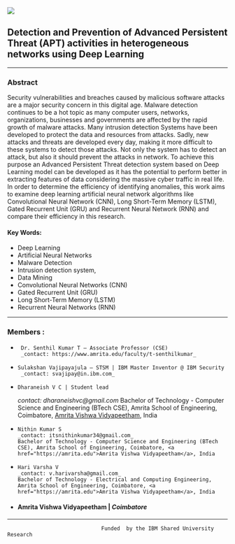 <img src="https://wantbranding.com/wp-content/uploads/2020/06/IBM-Banner-copy.jpg" >

## Detection and Prevention of Advanced Persistent Threat (APT) activities in heterogeneous networks using Deep Learning

--------------------------------

### Abstract
Security vulnerabilities and breaches caused by malicious software attacks are a major security concern in this digital age. Malware detection continues to be a hot topic as many computer users, networks, organizations, businesses and governments are affected by the rapid growth of malware attacks. Many intrusion detection Systems have been developed to protect the data and resources from attacks. Sadly, new attacks and threats are developed every day, making it more difficult to these systems to detect those attacks. Not only the system has to detect an attack, but also it should prevent the attacks in network. To achieve this purpose an Advanced Persistent Threat detection system based on Deep Learning model can be developed as it has the potential to perform better in extracting features of data considering the massive cyber traffic in real life. In order to determine the efficiency of identifying anomalies, this work aims to examine deep learning artificial neural network algorithms like Convolutional Neural Network (CNN), Long Short-Term Memory (LSTM), Gated Recurrent Unit (GRU) and Recurrent Neural Network (RNN) and compare their efficiency in this research.

#### Key Words: 
* Deep Learning
* Artificial Neural Networks
* Malware Detection
* Intrusion detection system,
* Data Mining
* Convolutional Neural Networks (CNN)
* Gated Recurrent Unit (GRU)
* Long Short-Term Memory (LSTM)
* Recurrent Neural Networks (RNN)

--------------------------------


### Members :
  *      Dr. Senthil Kumar T – Associate Professor (CSE) 
         _contact: https://www.amrita.edu/faculty/t-senthilkumar_
 
  *     Sulakshan Vajipayajula – STSM | IBM Master Inventor @ IBM Security
         _contact: svajipay@in.ibm.com_

  *     Dharaneish V C | Student lead
       _contact: dharaneishvc@gmail.com_
        Bachelor of Technology - Computer Science and Engineering (BTech CSE), Amrita School of Engineering, Coimbatore, <a href="https://amrita.edu">Amrita Vishwa Vidyapeetham</a>, India
         
  *     Nithin Kumar S 
        _contact: itsnithinkumar34@gmail.com_
        Bachelor of Technology - Computer Science and Engineering (BTech CSE), Amrita School of Engineering, Coimbatore, <a href="https://amrita.edu">Amrita Vishwa Vidyapeetham</a>, India
          
  *     Hari Varsha V
        _contact: v.harivarsha@gmail.com_
        Bachelor of Technology - Electrical and Computing Engineering, Amrita School of Engineering, Coimbatore, <a href="https://amrita.edu">Amrita Vishwa Vidyapeetham</a>, India   
 
- ####  Amrita Vishwa Vidyapeetham  |   _Coimbatore_
 

--------------------------------

                                  Funded  by the IBM Shared University Research
